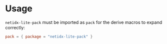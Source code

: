 # Usage

`netidx-lite-pack` must be imported as `pack` for the derive
macros to expand correctly:

```toml
pack = { package = "netidx-lite-pack" }
```
